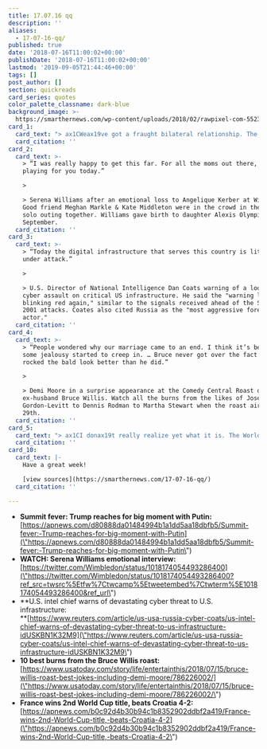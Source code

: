 ```yaml
---
title: 17.07.16 qq
description: ''
aliases:
  - 17-07-16-qq/
published: true
date: '2018-07-16T11:00:02+00:00'
publishDate: '2018-07-16T11:00:02+00:00'
lastmod: '2019-09-05T21:44:46+00:00'
tags: []
post_author: []
section: quickreads
card_series: quotes
color_palette_classname: dark-blue
background_image: >-
  https://smarthernews.com/wp-content/uploads/2018/02/rawpixel-com-552390-360x360.jpg
card_1:
  card_text: "> ax1CWeax19ve got a fraught bilateral relationship. The collective blood pressure between the U.S. & Russia is off-the-charts high so itax19s a good thing these presidents are getting together.ax1Dn> n> Trumpax19s ambassador to Russia, Jon Huntsman, on the meeting of Putin & Trump Monday in Helsinki, Finland. It is the first official Russian-U.S. presidential summit since 2010."
  card_citation: ''
card_2:
  card_text: >-
    > “I was really happy to get this far. For all the moms out there, I was
    playing for you today.”

    > 

    > Serena Williams after an emotional loss to Angelique Kerber at Wimbledon.
    Good friend Meghan Markle & Kate Middleton were in the crowd in their first
    solo outing together. Williams gave birth to daughter Alexis Olympia in
    September.
  card_citation: ''
card_3:
  card_text: >-
    > “Today the digital infrastructure that serves this country is literally
    under attack.”

    > 

    > U.S. Director of National Intelligence Dan Coats warning of a looming
    cyber assault on critical US infrastructure. He said the "warning lights are
    blinking red again," similar to the signals received ahead of the Sept. 11,
    2001 attacks. Coates also cited Russia as the "most aggressive foreign
    actor."
  card_citation: ''
card_4:
  card_text: >-
    > “People wondered why our marriage came to an end. I think it’s because
    some jealousy started to creep in. … Bruce never got over the fact that I
    rocked the bald look better than he did.”

    > 

    > Demi Moore in a surprise appearance at the Comedy Central Roast of
    ex-husband Bruce Willis. Watch all the burns from the likes of Joseph
    Gordon-Levitt to Dennis Rodman to Martha Stewart when the roast airs July
    29th.
  card_citation: ''
card_5:
  card_text: "> ax1CI donax19t really realize yet what it is. The World Cup, itax19s a lot. Iax19m very proud of this team.ax1Dn> n> France's forward Antoine Griezmann on the team's 4-2 World Cup win over Croatia in Moscow on Sunday. France's only other World Cup win was 20 years ago."
  card_citation: ''
card_10:
  card_text: |-
    Have a great week!

    [view sources](https://smarthernews.com/17-07-16-qq/)
  card_citation: ''

---
```

*   **Summit fever: Trump reaches for big moment with Putin:**  
    [https://apnews.com/d80888da01484994b1a1dd5aa18dbfb5/Summit-fever:-Trump-reaches-for-big-moment-with-Putin](\"https://apnews.com/d80888da01484994b1a1dd5aa18dbfb5/Summit-fever:-Trump-reaches-for-big-moment-with-Putin\")
*   **WATCH: Serena Williams emotional interview:**  
    [https://twitter.com/Wimbledon/status/1018174054493286400](\"https://twitter.com/Wimbledon/status/1018174054493286400?ref_src=twsrc%5Etfw%7Ctwcamp%5Etweetembed%7Ctwterm%5E1018174054493286400&ref_url\")
*   **U.S. intel chief warns of devastating cyber threat to U.S. infrastructure:  
    **[https://www.reuters.com/article/us-usa-russia-cyber-coats/us-intel-chief-warns-of-devastating-cyber-threat-to-us-infrastructure-idUSKBN1K32M9](\"https://www.reuters.com/article/us-usa-russia-cyber-coats/us-intel-chief-warns-of-devastating-cyber-threat-to-us-infrastructure-idUSKBN1K32M9\")
*   **10 best burns from the Bruce Willis roast:**  
    [https://www.usatoday.com/story/life/entertainthis/2018/07/15/bruce-willis-roast-best-jokes-including-demi-moore/786226002/](\"https://www.usatoday.com/story/life/entertainthis/2018/07/15/bruce-willis-roast-best-jokes-including-demi-moore/786226002/\")
*   **France wins 2nd World Cup title, beats Croatia 4-2:**  
    [https://apnews.com/b0c92d4b30b94c1b8352902ddbf2a419/France-wins-2nd-World-Cup-title,-beats-Croatia-4-2](\"https://apnews.com/b0c92d4b30b94c1b8352902ddbf2a419/France-wins-2nd-World-Cup-title,-beats-Croatia-4-2\")